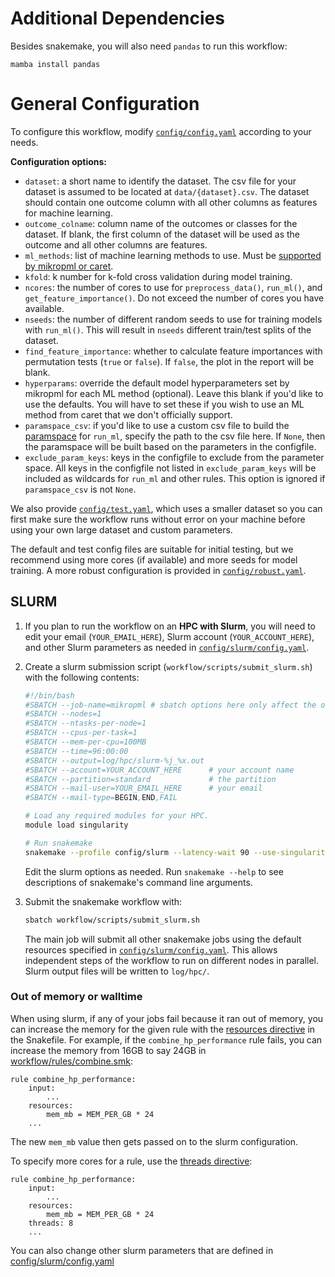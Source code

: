 # Additional Dependencies

Besides snakemake, you will also need `pandas` to run this workflow:

`mamba install pandas`

# General Configuration

To configure this workflow, modify [`config/config.yaml`](/config/config.yaml) 
according to your needs.

**Configuration options:**

  - `dataset`: a short name to identify the dataset. The csv file for your 
    dataset is assumed to be located at `data/{dataset}.csv`.
    The dataset should contain one outcome column with all other columns as
    features for machine learning.
  - `outcome_colname`: column name of the outcomes or classes for the dataset. 
    If blank, the first column of the dataset will be used as the outcome and 
    all other columns are features.
  - `ml_methods`: list of machine learning methods to use. Must be 
    [supported by mikropml or caret](http://www.schlosslab.org/mikropml/articles/introduction.html#the-methods-we-support).
  - `kfold`: k number for k-fold cross validation during model training. 
  - `ncores`: the number of cores to use for `preprocess_data()`, `run_ml()`, 
    and `get_feature_importance()`. Do not exceed the number of cores you have available.
  - `nseeds`: the number of different random seeds to use for training models 
    with `run_ml()`. This will result in `nseeds` different train/test splits 
    of the dataset.
  - `find_feature_importance`: whether to calculate feature importances with 
    permutation tests (`true` or `false`). If `false`, the plot in the report 
    will be blank. 
  - `hyperparams`: override the default model hyperparameters set by mikropml 
    for each ML method (optional). Leave this blank if you'd like to use the 
    defaults. You will have to set these if you wish to use an ML method from 
    caret that we don't officially support. 
  - `paramspace_csv`: if you'd like to use a custom csv file to build the 
    [paramspace](https://snakemake.readthedocs.io/en/stable/snakefiles/rules.html#parameter-space-exploration) for `run_ml`, specify the path to the csv file here. If `None`, then the
    paramspace will be built based on the parameters in the configfile.
  - `exclude_param_keys`: keys in the configfile to exclude from the parameter 
    space. All keys in the configfile not listed in `exclude_param_keys` will be
    included as wildcards for `run_ml` and other rules. This option is ignored
    if `paramspace_csv` is not `None`.

We also provide [`config/test.yaml`](/config/test.yaml), which uses a smaller 
dataset so you can first make sure the workflow runs without error on your
machine before using your own large dataset and custom parameters.

The default and test config files are suitable for initial testing,
but we recommend using more cores (if available) and
more seeds for model training.
A more robust configuration is provided in
[`config/robust.yaml`](/config/robust.yaml).

## SLURM

1. If you plan to run the workflow on an **HPC with Slurm**, you will need to 
   edit your email (`YOUR_EMAIL_HERE`), 
   Slurm account (`YOUR_ACCOUNT_HERE`), 
   and other Slurm parameters as needed in 
   [`config/slurm/config.yaml`](/config/slurm/config.yaml).

1. Create a slurm submission script (`workflow/scripts/submit_slurm.sh`) with the following contents:

    ```sh
    #!/bin/bash
    #SBATCH --job-name=mikropml # sbatch options here only affect the overall job
    #SBATCH --nodes=1
    #SBATCH --ntasks-per-node=1
    #SBATCH --cpus-per-task=1
    #SBATCH --mem-per-cpu=100MB
    #SBATCH --time=96:00:00
    #SBATCH --output=log/hpc/slurm-%j_%x.out 
    #SBATCH --account=YOUR_ACCOUNT_HERE      # your account name
    #SBATCH --partition=standard             # the partition
    #SBATCH --mail-user=YOUR_EMAIL_HERE      # your email
    #SBATCH --mail-type=BEGIN,END,FAIL

    # Load any required modules for your HPC.
    module load singularity 

    # Run snakemake
    snakemake --profile config/slurm --latency-wait 90 --use-singularity --use-conda --configfile config/test.yaml
    ```
    Edit the slurm options as needed. Run `snakemake --help` to see descriptions of snakemake's command line arguments.

1. Submit the snakemake workflow with: 

    ``` sh
    sbatch workflow/scripts/submit_slurm.sh
    ```

    The main job will submit all other snakemake jobs using the default resources specified in [`config/slurm/config.yaml`](/config/slurm/config.yaml). 
    This allows independent steps of the workflow to run on different nodes in parallel.
    Slurm output files will be written to `log/hpc/`.


### Out of memory or walltime

When using slurm,
if any of your jobs fail because it ran out of memory, you can increase the
memory for the given rule with the
[resources directive](https://snakemake.readthedocs.io/en/stable/snakefiles/rules.html#resources)
in the Snakefile. For example, if the `combine_hp_performance` rule fails, you
can increase the memory from 16GB to say 24GB in
[workflow/rules/combine.smk](/workflow/rules/combine.smk):

```
rule combine_hp_performance:
    input:
        ...
    resources:
        mem_mb = MEM_PER_GB * 24
    ...
```

The new `mem_mb` value then gets passed on to the slurm configuration.

To specify more cores for a rule, use the
[threads directive](https://snakemake.readthedocs.io/en/stable/snakefiles/rules.html#threads):

```
rule combine_hp_performance:
    input:
        ...
    resources:
        mem_mb = MEM_PER_GB * 24
    threads: 8
    ...
```

You can also change other slurm parameters that are defined in
[config/slurm/config.yaml](/config/slurm/config.yaml)
